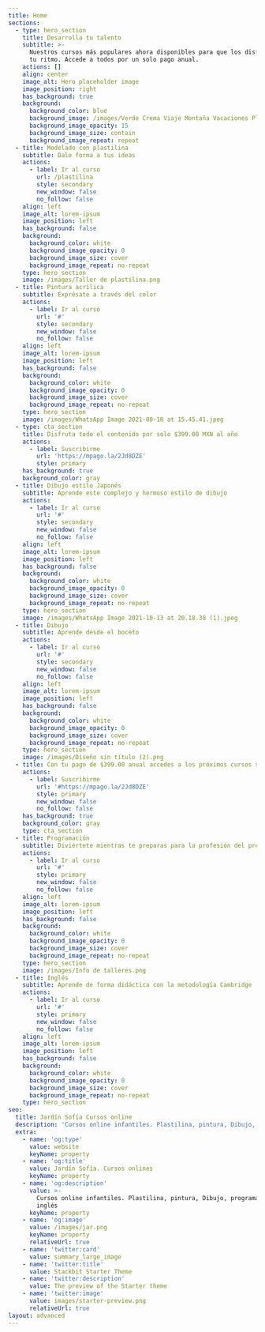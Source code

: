 ```yaml
---
title: Home
sections:
  - type: hero_section
    title: Desarrolla tu talento
    subtitle: >-
      Nuestros cursos más populares ahora disponibles para que los disfrutes a
      tu ritmo. Accede a todos por un solo pago anual.
    actions: []
    align: center
    image_alt: Hero placeholder image
    image_position: right
    has_background: true
    background:
      background_color: blue
      background_image: /images/Verde Crema Viaje Montaña Vacaciones Planes Foto Collage.png
      background_image_opacity: 15
      background_image_size: contain
      background_image_repeat: repeat
  - title: Modelado con plastilina
    subtitle: Dale forma a tus ideas
    actions:
      - label: Ir al curso
        url: /plastilina
        style: secondary
        new_window: false
        no_follow: false
    align: left
    image_alt: lorem-ipsum
    image_position: left
    has_background: false
    background:
      background_color: white
      background_image_opacity: 0
      background_image_size: cover
      background_image_repeat: no-repeat
    type: hero_section
    image: /images/Taller de plastilina.png
  - title: Pintura acrílica
    subtitle: Exprésate a través del color
    actions:
      - label: Ir al curso
        url: '#'
        style: secondary
        new_window: false
        no_follow: false
    align: left
    image_alt: lorem-ipsum
    image_position: left
    has_background: false
    background:
      background_color: white
      background_image_opacity: 0
      background_image_size: cover
      background_image_repeat: no-repeat
    type: hero_section
    image: /images/WhatsApp Image 2021-08-10 at 15.45.41.jpeg
  - type: cta_section
    title: Disfruta todo el contenido por solo $399.00 MXN al año
    actions:
      - label: Suscribirme
        url: 'https://mpago.la/2Jd8DZE'
        style: primary
    has_background: true
    background_color: gray
  - title: Dibujo estilo Japonés
    subtitle: Aprende este complejo y hermoso estilo de dibujo
    actions:
      - label: Ir al curso
        url: '#'
        style: secondary
        new_window: false
        no_follow: false
    align: left
    image_alt: lorem-ipsum
    image_position: left
    has_background: false
    background:
      background_color: white
      background_image_opacity: 0
      background_image_size: cover
      background_image_repeat: no-repeat
    type: hero_section
    image: /images/WhatsApp Image 2021-10-13 at 20.18.38 (1).jpeg
  - title: Dibujo
    subtitle: Aprende desde el boceto
    actions:
      - label: Ir al curso
        url: '#'
        style: secondary
        new_window: false
        no_follow: false
    align: left
    image_alt: lorem-ipsum
    image_position: left
    has_background: false
    background:
      background_color: white
      background_image_opacity: 0
      background_image_size: cover
      background_image_repeat: no-repeat
    type: hero_section
    image: /images/Diseño sin título (2).png
  - title: Con tu pago de $399.00 anual accedes a los próximos cursos sin costo extra
    actions:
      - label: Suscribirme
        url: '#https://mpago.la/2Jd8DZE'
        style: primary
        new_window: false
        no_follow: false
    has_background: true
    background_color: gray
    type: cta_section
  - title: Programación
    subtitle: Diviértete mientras te preparas para la profesión del presente
    actions:
      - label: Ir al curso
        url: '#'
        style: primary
        new_window: false
        no_follow: false
    align: left
    image_alt: lorem-ipsum
    image_position: left
    has_background: false
    background:
      background_color: white
      background_image_opacity: 0
      background_image_size: cover
      background_image_repeat: no-repeat
    type: hero_section
    image: /images/Info de talleres.png
  - title: Inglés
    subtitle: Aprende de forma didáctica con la metodología Cambridge
    actions:
      - label: Ir al curso
        url: '#'
        style: primary
        new_window: false
        no_follow: false
    align: left
    image_alt: lorem-ipsum
    image_position: left
    has_background: false
    background:
      background_color: white
      background_image_opacity: 0
      background_image_size: cover
      background_image_repeat: no-repeat
    type: hero_section
seo:
  title: Jardín Sofía Cursos online
  description: 'Cursos online infantiles. Plastilina, pintura, Dibujo, programación e inglés'
  extra:
    - name: 'og:type'
      value: website
      keyName: property
    - name: 'og:title'
      value: Jardín Sofía. Cursos onlines
      keyName: property
    - name: 'og:description'
      value: >-
        Cursos online infantiles. Plastilina, pintura, Dibujo, programación e
        inglés
      keyName: property
    - name: 'og:image'
      value: /images/jar.png
      keyName: property
      relativeUrl: true
    - name: 'twitter:card'
      value: summary_large_image
    - name: 'twitter:title'
      value: Stackbit Starter Theme
    - name: 'twitter:description'
      value: The preview of the Starter theme
    - name: 'twitter:image'
      value: images/starter-preview.png
      relativeUrl: true
layout: advanced
---
```

